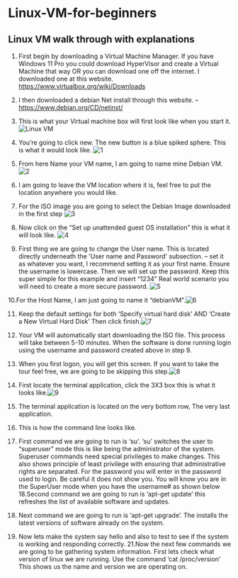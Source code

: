 # Linux-VM-for-beginners
## Linux VM walk through with explanations

1. First begin by downloading a Virtual Machine Manager. If you have Windows 11 Pro you could download HyperVisor and create a Virtual Machine that way OR you can download one off the internet. I downloaded one at this website. https://www.virtualbox.org/wiki/Downloads

2. I then downloaded a debian Net install through this website. –	https://www.debian.org/CD/netinst/

3. This is what your Virtual machine box will first look like when you start it. 
![Linux VM](https://raw.githubusercontent.com/kelseyreb/Linux-VM-for-beginners/refs/heads/main/Screenshot%202025-10-06%20140002.png)

4. You’re going to click new. The new button is a blue spiked sphere. This is what it would look like.
![1](https://raw.githubusercontent.com/kelseyreb/Linux-VM-for-beginners/refs/heads/main/Screenshot%202025-10-06%20143148.png)

5. From here Name your VM name, I am going to name mine Debian VM.
![2](https://raw.githubusercontent.com/kelseyreb/Linux-VM-for-beginners/refs/heads/main/Screenshot%202025-10-06%20143254.png)

6. I am going to leave the VM location where it is, feel free to put the location anywhere you would like. 

7. For the ISO image you are going to select the Debian Image downloaded in the first step
![3](https://raw.githubusercontent.com/kelseyreb/Linux-VM-for-beginners/refs/heads/images/Screenshot%202025-10-06%20143315.png)

8. Now click on the “Set up unattended guest OS installation” this is what it will look like. 
![4](https://raw.githubusercontent.com/kelseyreb/Linux-VM-for-beginners/refs/heads/images/Screenshot%202025-10-06%20143648.png)

9.	First thing we are going to change the User name. This is located directly underneath the 'User name and Password' subsection. – set it as whatever you want, I recommend setting it as your first name. Ensure the username is lowercase. Then we will set up the password. Keep this super simple for this example and insert “1234” Real world scenario you will need to create a more secure password. ![5](https://raw.githubusercontent.com/kelseyreb/Linux-VM-for-beginners/refs/heads/images/Screenshot%202025-10-06%20143648.png)
    
10.For the Host Name, I am just going to name it “debianVM”.![6](https://raw.githubusercontent.com/kelseyreb/Linux-VM-for-beginners/refs/heads/images/Screenshot%202025-10-06%20144048.png)

11. Keep the default settings for both ‘Specify virtual hard disk’ AND ‘Create a New Virtual Hard Disk’ Then click finish.![7](https://raw.githubusercontent.com/kelseyreb/Linux-VM-for-beginners/refs/heads/images/Screenshot%202025-10-06%20144206.png)

12. Your VM will automatically start downloading the ISO file. This process will take between 5-10 minutes. When the software is done running login using the username and password created above in step 9. 

13. When you first logon, you will get this screen. If you want to take the tour feel free, we are going to be skipping this step.![8](https://raw.githubusercontent.com/kelseyreb/Linux-VM-for-beginners/refs/heads/images/Screenshot%202025-10-06%20145529.png)
    
14.	First locate the terminal application, click the 3X3 box  this is what it looks like.![9](https://raw.githubusercontent.com/kelseyreb/Linux-VM-for-beginners/refs/heads/images/Screenshot%202025-10-06%20145745.png)
    
15.	The terminal application is located on the very bottom row, The very last application.
    
17.	This is how the command line looks like.
18.	First command we are going to run is ‘su’.  ‘su’ switches the user to “superuser” mode this is like being the administrator of the system. Superuser commands need special privileges to make changes. This also shows principle of least privilege with ensuring that administrative rights are separated. For the password you will enter in the password used to login. Be careful it does not show you. You will know you are in the SuperUser mode when you have the username# as shown below
18.Second command we are going to run is ‘apt-get update’ this refreshes the list of available software and updates.
19.	Next command we are going to run is ‘apt-get upgrade’. The installs the latest versions of software already on the system.
20.	Now lets make the system say hello and also to test to see if the system is working  and responding correctly.
21.Now the next few commands we are going to be gathering system information. First lets check what version of linux we are running. Use the command ‘cat /proc/version’ This shows us the name and version we are operating on. 
